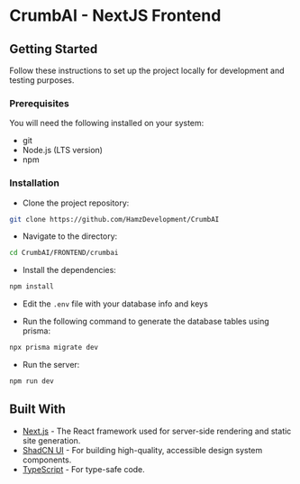 # CrumbAI - NextJS Frontend

## Getting Started

Follow these instructions to set up the project locally for development and testing purposes.

### Prerequisites

You will need the following installed on your system:
- git
- Node.js (LTS version)
- npm

### Installation

- Clone the project repository:

```bash
git clone https://github.com/HamzDevelopment/CrumbAI
```

- Navigate to the directory:

```bash
cd CrumbAI/FRONTEND/crumbai
```

- Install the dependencies:

```bash
npm install
```

- Edit the `.env` file with your database info and keys

- Run the following command to generate the database tables using prisma:

```bash
npx prisma migrate dev
```

- Run the server:

```bash
npm run dev
```

## Built With

- [Next.js](https://nextjs.org/) - The React framework used for server-side rendering and static site generation.
- [ShadCN UI](https://ui.shadcn.com/) - For building high-quality, accessible design system components.
- [TypeScript](https://www.typescriptlang.org/) - For type-safe code.
